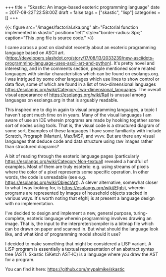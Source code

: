 +++
title = "Skastic: An image-based esoteric programming language"
date = 2017-08-22T22:58:00Z
draft = false
tags = ["skastic", "lisp"]
categories = []
+++

{{< figure src="/images/factorial.ska.png" alt="Factorial function implemented in skastic" position="left" style="border-radius: 8px;" caption="This .png file is source code." >}}

I came across a post on slashdot recently about an esoteric programming language based on ASCII art. (https://developers.slashdot.org/story/17/08/13/2033239/new-asciidots-programming-language-uses-ascii-art-and-python). It's pretty novel and interesting, and in the comments section, people mentioned some related languages with similar characteristics which can be found on esolangs.org. I was intrigued by some other languages which use lines to show control or data flow, some of which are found in a list of two-dimensional languages https://esolangs.org/wiki/Category:Two-dimensional_languages. The overall visual appearance of https://esolangs.org/wiki/Rail is unusual among languages on esolangs.org in that is arguably readable.

This inspired me to dig in again to visual programming languages, a topic I haven't spent much time on in years. Many of the visual languages I am aware of use an IDE wherein programs are made by hooking together some sort of nodes using tools. That is, the visual code is a structured diagram of some sort. Examples of these languages I have some familiarity with include Scratch, Prograph (Marten), Max/MSP, and vvvv. But are there any visual languages that deduce code and data structure using raw images rather than structured diagrams?

A bit of reading through the esoteric language pages (particularly https://esolangs.org/wiki/Category:Non-textual) revealed a handful of examples. Most of them are truly esoteric: e.g. using streams of pixels where the color of a pixel represents some specific operation. In other words, the code is unreadable (see e.g. https://esolangs.org/wiki/ObjectArt). A clever alternative, somewhat closer to what I was looking for, is https://esolangs.org/wiki/Efghij, wherein programs are represented by images of household objects stacked in various ways. It's worth noting that efghij is at present a language design with no implementation.

I've decided to design and implement a new, general purpose, turing-complete, esoteric language wherein programming involves drawing an image. That is, the input to the interpreter/compiler is a bitmap file which can be drawn on paper and scanned in. But what should the language look like, and what kind of programming model should it use?

I decided to make something that might be considered a LISP variant. A LISP program is essentially a textual representation of an abstract syntax tree (AST). Skastic (SKetch AST-IC) is a language where you draw the AST for a program.

You can find it here: https://github.com/mypalmike/skastic
